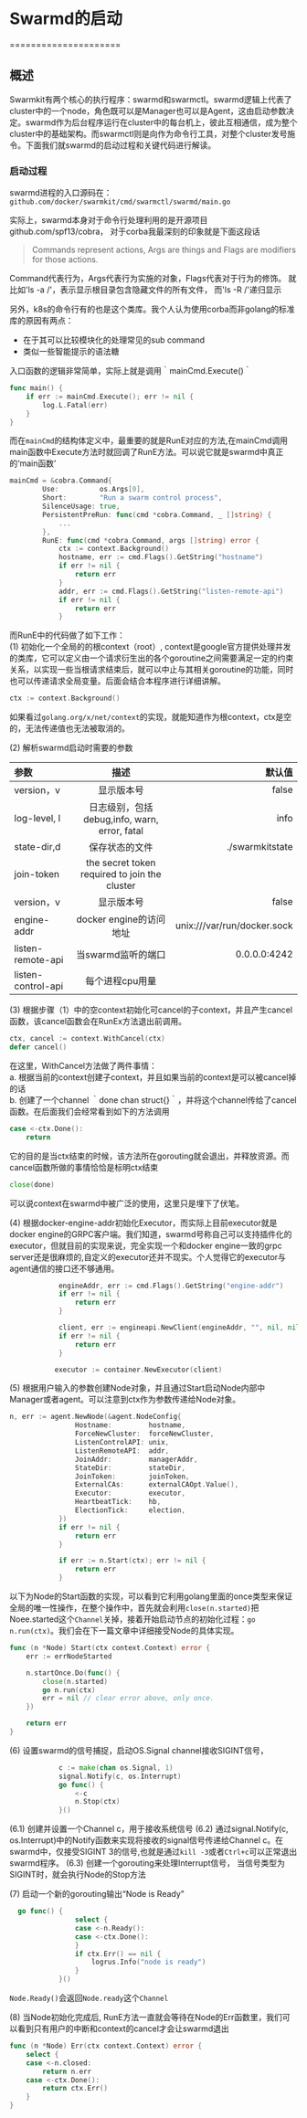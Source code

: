 # Swarmd的启动
=====================

## 概述

Swarmkit有两个核心的执行程序：swarmd和swarmctl。swarmd逻辑上代表了cluster中的一个node，角色既可以是Manager也可以是Agent，这由启动参数决定。swarmd作为后台程序运行在cluster中的每台机上，彼此互相通信，成为整个cluster中的基础架构。而swarmctl则是向作为命令行工具，对整个cluster发号施令。下面我们就swarmd的启动过程和关键代码进行解读。

### 启动过程

swarmd进程的入口源码在：`github.com/docker/swarmkit/cmd/swarmctl/swarmd/main.go`

实际上，swarmd本身对于命令行处理利用的是开源项目 github.com/spf13/cobra， 对于corba我最深刻的印象就是下面这段话

>Commands represent actions, Args are things and Flags are modifiers for those actions.

Command代表行为，Args代表行为实施的对象，Flags代表对于行为的修饰。 就比如'ls -a /'，表示显示根目录包含隐藏文件的所有文件， 而'ls -R /'递归显示

另外，k8s的命令行有的也是这个类库。我个人认为使用corba而非golang的标准库的原因有两点：
* 在于其可以比较模块化的处理常见的sub command
* 类似一些智能提示的语法糖


入口函数的逻辑非常简单，实际上就是调用｀mainCmd.Execute()｀

```go
func main() {
	if err := mainCmd.Execute(); err != nil {
		log.L.Fatal(err)
	}
}
```

而在`mainCmd`的结构体定义中，最重要的就是RunE对应的方法,在mainCmd调用main函数中Execute方法时就回调了RunE方法。可以说它就是swarmd中真正的‘main函数’

```go
mainCmd = &cobra.Command{
		Use:          os.Args[0],
		Short:        "Run a swarm control process",
		SilenceUsage: true,
		PersistentPreRun: func(cmd *cobra.Command, _ []string) {
			...
		},
		RunE: func(cmd *cobra.Command, args []string) error {
			ctx := context.Background()
			hostname, err := cmd.Flags().GetString("hostname")
			if err != nil {
				return err
			}
			addr, err := cmd.Flags().GetString("listen-remote-api")
			if err != nil {
				return err
			}
```

而RunE中的代码做了如下工作：  
(1) 初始化一个全局的的根context（root）, context是google官方提供处理并发的类库，它可以定义由一个请求衍生出的各个goroutine之间需要满足一定的约束关系，以实现一些当根请求结束后，就可以中止与其相关goroutine的功能，同时也可以传递请求全局变量。后面会结合本程序进行详细讲解。
```go
ctx := context.Background()
```
如果看过`golang.org/x/net/context`的实现，就能知道作为根context，ctx是空的，无法传递值也无法被取消的。

(2) 解析swarmd启动时需要的参数

| 参数        |    描述          |   默认值  | 
| :----------| :---------------:| --------:|
| version，v   | 显示版本号        | false    |
| log-level, l| 日志级别，包括debug,info, warn, error, fatal    | info|
| state-dir,d | 保存状态的文件 | ./swarmkitstate |
| join-token  | the secret token required to join the cluster | |
| version，v  | 显示版本号        | false    |
| engine-addr| docker engine的访问地址    | unix:///var/run/docker.sock|
| listen-remote-api| 当swarmd监听的端口 | 0.0.0.0:4242 |
| listen-control-api   | 每个进程cpu用量 | 

(3) 根据步骤（1）中的空context初始化可cancel的子context，并且产生cancel函数，该cancel函数会在RunEx方法退出前调用。

```go
ctx, cancel := context.WithCancel(ctx)
defer cancel()
```
在这里，WithCancel方法做了两件事情：  
a. 根据当前的context创建子context，并且如果当前的context是可以被cancel掉的话  
b. 创建了一个channel ｀done chan struct{}｀，并将这个channel传给了cancel函数。在后面我们会经常看到如下的方法调用

```go
case <-ctx.Done():
	return
```

它的目的是当ctx结束的时候，该方法所在gorouting就会退出，并释放资源。而cancel函数所做的事情恰恰是标明ctx结束

```go
close(done)
```
可以说context在swarmd中被广泛的使用，这里只是埋下了伏笔。

(4) 根据docker-engine-addr初始化Executor，而实际上目前executor就是docker engine的GRPC客户端。我们知道，swarmd号称自己可以支持插件化的executor，但就目前的实现来说，完全实现一个和docker engine一致的grpc server还是很麻烦的,自定义的executor还并不现实。个人觉得它的executor与agent通信的接口还不够通用。

```go
            engineAddr, err := cmd.Flags().GetString("engine-addr")
			if err != nil {
				return err
			}

            client, err := engineapi.NewClient(engineAddr, "", nil, nil)
			if err != nil {
				return err
			}

           executor := container.NewExecutor(client)
```

(5) 根据用户输入的参数创建Node对象，并且通过Start启动Node内部中Manager或者agent。可以注意到ctx作为参数传递给Node对象。

```go
n, err := agent.NewNode(&agent.NodeConfig{
				Hostname:         hostname,
				ForceNewCluster:  forceNewCluster,
				ListenControlAPI: unix,
				ListenRemoteAPI:  addr,
				JoinAddr:         managerAddr,
				StateDir:         stateDir,
				JoinToken:        joinToken,
				ExternalCAs:      externalCAOpt.Value(),
				Executor:         executor,
				HeartbeatTick:    hb,
				ElectionTick:     election,
			})
			if err != nil {
				return err
			}

			if err := n.Start(ctx); err != nil {
				return err
			}
```

以下为Node的Start函数的实现，可以看到它利用golang里面的once类型来保证全局的唯一性操作，在整个操作中，首先就会利用`close(n.started)`把Noee.started这个`Channel`关掉，接着开始启动节点的初始化过程：`go n.run(ctx)`。我们会在下一篇文章中详细接受Node的具体实现。
```go
func (n *Node) Start(ctx context.Context) error {
	err := errNodeStarted

	n.startOnce.Do(func() {
		close(n.started)
		go n.run(ctx)
		err = nil // clear error above, only once.
	})

	return err
}
```

(6) 设置swarmd的信号捕捉，启动OS.Signal channel接收SIGINT信号，

```go
            c := make(chan os.Signal, 1)
			signal.Notify(c, os.Interrupt)
			go func() {
				<-c
				n.Stop(ctx)
			}()

```

(6.1) 创建并设置一个Channel c，用于接收系统信号
(6.2) 通过signal.Notify(c, os.Interrupt)中的Notify函数来实现将接收的signal信号传递给Channel c。在swarmd中，仅接受SIGINT 3的信号,也就是通过`kill -3`或者`Ctrl+c`可以正常退出swarmd程序。
(6.3) 创建一个gorouting来处理Interrupt信号， 当信号类型为SIGINT时，就会执行Node的Stop方法

(7) 启动一个新的gorouting输出“Node is Ready”
```go
  go func() {
				select {
				case <-n.Ready():
				case <-ctx.Done():
				}
				if ctx.Err() == nil {
					logrus.Info("node is ready")
				}
			}()

```
`Node.Ready()`会返回`Node.ready`这个`Channel`


(8) 当Node初始化完成后, RunE方法一直就会等待在Node的Err函数里，我们可以看到只有用户的中断和context的cancel才会让swarmd退出

```go
func (n *Node) Err(ctx context.Context) error {
	select {
	case <-n.closed:
		return n.err
	case <-ctx.Done():
		return ctx.Err()
	}
}
```